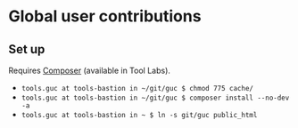 # Global user contributions

## Set up

Requires [Composer](https://getcomposer.org/) (available in Tool Labs).

* `tools.guc at tools-bastion in ~/git/guc $ chmod 775 cache/`
* `tools.guc at tools-bastion in ~/git/guc $ composer install --no-dev -a`
* `tools.guc at tools-bastion in ~ $ ln -s git/guc public_html`
